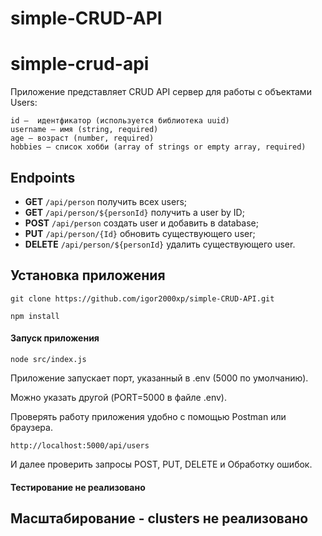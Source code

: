 # simple-CRUD-API

# simple-crud-api

Приложение представляет CRUD API сервер для работы с объектами Users:

```
id —  идентфикатор (используется библиотека uuid)
username — имя (string, required)
age — возраст (number, required)
hobbies — список хобби (array of strings or empty array, required)
```

## Endpoints

- **GET** `/api/person` получить всех users;
- **GET** `/api/person/${personId}` получить a user by ID;
- **POST** `/api/person` создать user и добавить в database;
- **PUT** `/api/person/{Id}` обновить существующего user;
- **DELETE** `/api/person/${personId}` удалить существующего user.

## Установка приложения

```
git clone https://github.com/igor2000xp/simple-CRUD-API.git
```

```
npm install
```

#### Запуск приложения

```
node src/index.js 

```

Приложение запускает порт, указанный в .env (5000 по умолчанию). 

Можно указать другой (PORT=5000 в файле .env).

Проверять работу приложения удобно с помощью Postman или браузера.

```
http://localhost:5000/api/users

```

И далее проверить запросы POST, PUT, DELETE и Обработку ошибок.

#### Тестирование не реализовано

## Масштабирование - clusters не реализовано

